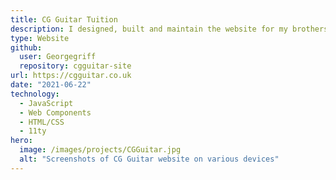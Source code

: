 ```yaml
---
title: CG Guitar Tuition
description: I designed, built and maintain the website for my brothers Guitar teaching business. Uses 11ty and Web Components.
type: Website
github:
  user: Georgegriff
  repository: cgguitar-site
url: https://cgguitar.co.uk
date: "2021-06-22"
technology:
  - JavaScript
  - Web Components
  - HTML/CSS
  - 11ty
hero:
  image: /images/projects/CGGuitar.jpg
  alt: "Screenshots of CG Guitar website on various devices"
---
```

